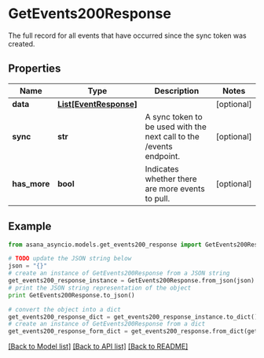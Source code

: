 # GetEvents200Response

The full record for all events that have occurred since the sync token was created.

## Properties

Name | Type | Description | Notes
------------ | ------------- | ------------- | -------------
**data** | [**List[EventResponse]**](EventResponse.md) |  | [optional] 
**sync** | **str** | A sync token to be used with the next call to the /events endpoint. | [optional] 
**has_more** | **bool** | Indicates whether there are more events to pull. | [optional] 

## Example

```python
from asana_asyncio.models.get_events200_response import GetEvents200Response

# TODO update the JSON string below
json = "{}"
# create an instance of GetEvents200Response from a JSON string
get_events200_response_instance = GetEvents200Response.from_json(json)
# print the JSON string representation of the object
print GetEvents200Response.to_json()

# convert the object into a dict
get_events200_response_dict = get_events200_response_instance.to_dict()
# create an instance of GetEvents200Response from a dict
get_events200_response_form_dict = get_events200_response.from_dict(get_events200_response_dict)
```
[[Back to Model list]](../README.md#documentation-for-models) [[Back to API list]](../README.md#documentation-for-api-endpoints) [[Back to README]](../README.md)


